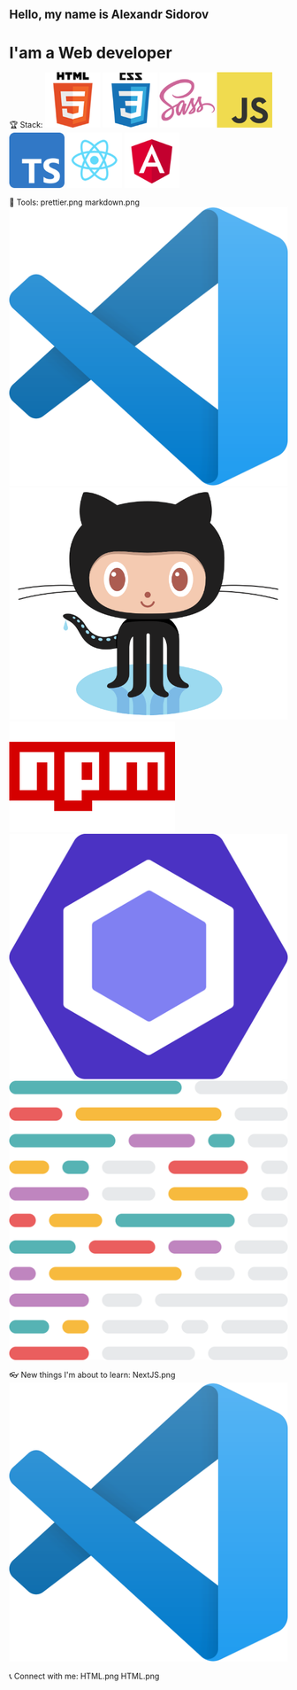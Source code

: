 ## Hello, my name is Alexandr Sidorov
# I'am a Web developer
🏆 Stack:
<img src="./src/assets/images/html5.png"  height="100" alt="HTML5">
<img src="./src/assets/images/css3.png"  height="100" alt="CSS3">
<img src="./src/assets/images/sass.png"  height="100" alt="SASS">
<img src="./src/assets/images/js.png"  height="100" alt="JS">
<img src="./src/assets/images/ts.png"  height="100" alt="TypeScript">
<img src="./src/assets/images/react.png"  height="100" alt="React">
<img src="./src/assets/images/angular.svg"  height="100" alt="Angular">

🔨 Tools:
prettier.png markdown.png
![Alt VSCode](./src/assets/images/vscode.png "VSCode")
![Alt GitHub](./src/assets/images/github.png "GitHub")
![Alt NPM](./src/assets/images/npm.png "NPM")
![Alt Eslint](./src/assets/images/eslint.svg "Eslint")
![Alt Prettier](./src/assets/images/prettier.svg "Prettier")

👓 New things I'm about to learn:
NextJS.png
![Alt VSCode](./src/assets/images/vscode.png "VSCode")

📞 Connect with me:
HTML.png HTML.png
